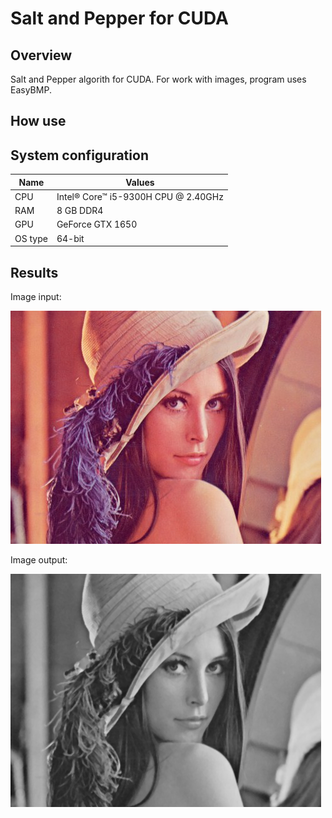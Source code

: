 # Salt and Pepper for CUDA

## Overview

Salt and Pepper algorith for CUDA. For work with images, program uses EasyBMP.

## How use

## System configuration

| Name  | Values  |
|-------|---------|
| CPU  | Intel® Core™ i5-9300H CPU @ 2.40GHz |
| RAM  | 8 GB DDR4 |
| GPU  | GeForce GTX 1650 |
| OS type | 64-bit  |

## Results

Image input:

![Input image](lena.bmp)

Image output:

![Output image](result.bmp)
